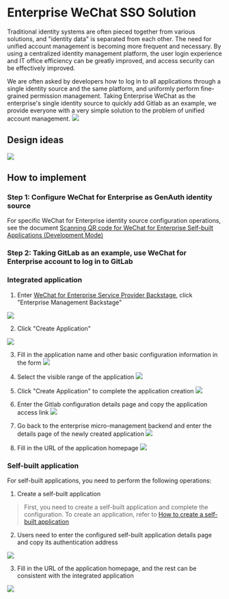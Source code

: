 # Enterprise WeChat SSO Solution

<LastUpdated/>

Traditional identity systems are often pieced together from various solutions, and "identity data" is separated from each other. The need for unified account management is becoming more frequent and necessary. By using a centralized identity management platform, the user login experience and IT office efficiency can be greatly improved, and access security can be effectively improved.

We are often asked by developers how to log in to all applications through a single identity source and the same platform, and uniformly perform fine-grained permission management. Taking Enterprise WeChat as the enterprise's single identity source to quickly add Gitlab as an example, we provide everyone with a very simple solution to the problem of unified account management.
<img src="./images/1-1.gif" class="medium-zoom-image" >

## Design ideas

<img src="./images/lark-sso-15.jpeg" class="medium-zoom-image" >

## How to implement

### Step 1: Configure WeChat for Enterprise as GenAuth identity source

For specific WeChat for Enterprise identity source configuration operations, see the document [Scanning QR code for WeChat for Enterprise Self-built Applications (Development Mode)](https://docs.genauth.ai/guides/connections/enterprise/wecom-agency-qrconnect/)

### Step 2: Taking GitLab as an example, use WeChat for Enterprise account to log in to GitLab

### Integrated application

1. Enter [WeChat for Enterprise Service Provider Backstage](https://open.work.weixin.qq.com/wwopen/login), click "Enterprise Management Backstage"

<img src="./images/1-1.png" class="medium-zoom-image" />

2. Click "Create Application"

<img src="./images/1-2.png" class="medium-zoom-image" >

3. Fill in the application name and other basic configuration information in the form
   <img src="./images/1-3.png" class="medium-zoom-image" >

4. Select the visible range of the application
   <img src="./images/1-4.png" class="medium-zoom-image" >

5. Click "Create Application" to complete the application creation
   <img src="./images/1-5.png" class="medium-zoom-image" >

6. Enter the Gitlab configuration details page and copy the application access link
   <img src="./images/1-6.png" class="medium-zoom-image" >

7. Go back to the enterprise micro-management backend and enter the details page of the newly created application
   <img src="./images/1-7.png" class="medium-zoom-image" >

8. Fill in the URL of the application homepage
   <img src="./images/1-8.png" class="medium-zoom-image" >

### Self-built application

For self-built applications, you need to perform the following operations:

1. Create a self-built application

> First, you need to create a self-built application and complete the configuration. To create an application, refer to [How to create a self-built application](/guides/app-new/create-app/create-app.md)

2. Users need to enter the configured self-built application details page and copy its authentication address

<img src="./images/1-9.png" class="medium-zoom-image" >

3. Fill in the URL of the application homepage, and the rest can be consistent with the integrated application

<img src="./images/1-8.png" class="medium-zoom-image" >
